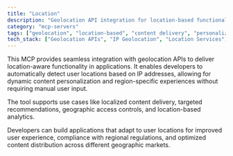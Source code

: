 ```yaml
---
title: "Location"
description: "Geolocation API integration for location-based functionality, enabling personalized recommendations and localized content delivery."
category: "mcp-servers"
tags: ["geolocation", "location-based", "content delivery", "personalization", "analytics"]
tech_stack: ["Geolocation APIs", "IP Geolocation", "Location Services", "Dynamic Content Personalization", "Regional Targeting"]
---
```


This MCP provides seamless integration with geolocation APIs to deliver location-aware functionality in applications. It enables developers to automatically detect user locations based on IP addresses, allowing for dynamic content personalization and region-specific experiences without requiring manual user input.

The tool supports use cases like localized content delivery, targeted recommendations, geographic access controls, and location-based analytics. 

Developers can build applications that adapt to user locations for improved user experience, compliance with regional regulations, and optimized content distribution across different geographic markets.